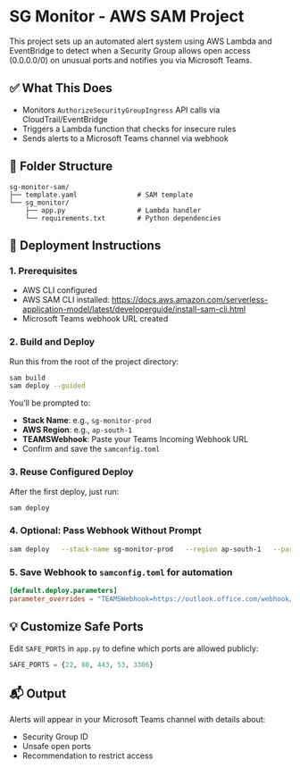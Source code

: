 
# SG Monitor - AWS SAM Project

This project sets up an automated alert system using AWS Lambda and EventBridge to detect when a Security Group allows open access (0.0.0.0/0) on unusual ports and notifies you via Microsoft Teams.

## ✅ What This Does

- Monitors `AuthorizeSecurityGroupIngress` API calls via CloudTrail/EventBridge
- Triggers a Lambda function that checks for insecure rules
- Sends alerts to a Microsoft Teams channel via webhook

## 📁 Folder Structure

```
sg-monitor-sam/
├── template.yaml               # SAM template
└── sg_monitor/
    ├── app.py                  # Lambda handler
    └── requirements.txt        # Python dependencies
```

## 🚀 Deployment Instructions

### 1. Prerequisites

- AWS CLI configured
- AWS SAM CLI installed: https://docs.aws.amazon.com/serverless-application-model/latest/developerguide/install-sam-cli.html
- Microsoft Teams webhook URL created

### 2. Build and Deploy

Run this from the root of the project directory:

```bash
sam build
sam deploy --guided
```

You’ll be prompted to:

- **Stack Name**: e.g., `sg-monitor-prod`
- **AWS Region**: e.g., `ap-south-1`
- **TEAMSWebhook**: Paste your Teams Incoming Webhook URL
- Confirm and save the `samconfig.toml`

### 3. Reuse Configured Deploy

After the first deploy, just run:

```bash
sam deploy
```

### 4. Optional: Pass Webhook Without Prompt

```bash
sam deploy   --stack-name sg-monitor-prod   --region ap-south-1   --parameter-overrides TEAMSWebhook=https://outlook.office.com/webhook/YOUR-WEBHOOK   --capabilities CAPABILITY_IAM
```

### 5. Save Webhook to `samconfig.toml` for automation

```toml
[default.deploy.parameters]
parameter_overrides = "TEAMSWebhook=https://outlook.office.com/webhook/YOUR-WEBHOOK"
```

## 💡 Customize Safe Ports

Edit `SAFE_PORTS` in `app.py` to define which ports are allowed publicly:
```python
SAFE_PORTS = {22, 80, 443, 53, 3306}
```

## 📬 Output

Alerts will appear in your Microsoft Teams channel with details about:

- Security Group ID
- Unsafe open ports
- Recommendation to restrict access
